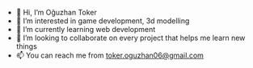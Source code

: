 - 👋 Hi, I’m Oğuzhan Toker
- 👀 I’m interested in game development, 3d modelling
- 🌱 I’m currently learning web development
- 💞️ I’m looking to collaborate on every project that helps me learn new things
- 📫 You can reach me from toker.oguzhan06@gmail.com

<!---
tokeroguzhan/tokeroguzhan is a ✨ special ✨ repository because its `README.md` (this file) appears on your GitHub profile.
You can click the Preview link to take a look at your changes.
--->

